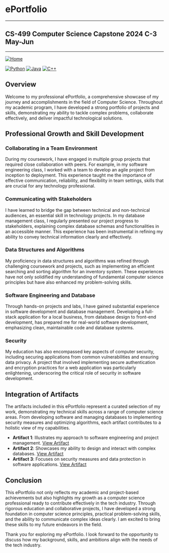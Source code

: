 # ePortfolio
---
## CS-499 Computer Science Capstone 2024 C-3 May-Jun
---
[![Home](https://img.shields.io/badge/Home-Click%20Here-red?style=flat&logo=github)](https://github.com/Hong-Luu/CS-499-Computer-Science-Capstone.git)

[![Python](https://img.shields.io/badge/Python-yellow?style=flat-circle&logo=python&logoColor=white)](URL_to_Python_section_or_repo)
[![Java](https://img.shields.io/badge/Java-orange?style=flat-circle&logo=java&logoColor=white)](URL_to_Java_section_or_repo)
[![C++](https://img.shields.io/badge/C++-green?style=flat-circle&logo=cplusplus&logoColor=white)](https://github.com/Hong-Luu/CS-210-C-plus-plus.git)

## Overview
Welcome to my professional ePortfolio, a comprehensive showcase of my journey and accomplishments in the field of Computer Science. Throughout my academic program, I have developed a strong portfolio of projects and skills, demonstrating my ability to tackle complex problems, collaborate effectively, and deliver impactful technological solutions.

## Professional Growth and Skill Development
### Collaborating in a Team Environment
During my coursework, I have engaged in multiple group projects that required close collaboration with peers. For example, in my software engineering class, I worked with a team to develop an agile project from inception to deployment. This experience taught me the importance of effective communication, reliability, and flexibility in team settings, skills that are crucial for any technology professional.

### Communicating with Stakeholders
I have learned to bridge the gap between technical and non-technical audiences, an essential skill in technology projects. In my database management class, I regularly presented our project progress to stakeholders, explaining complex database schemas and functionalities in an accessible manner. This experience has been instrumental in refining my ability to convey technical information clearly and effectively.

### Data Structures and Algorithms
My proficiency in data structures and algorithms was refined through challenging coursework and projects, such as implementing an efficient searching and sorting algorithm for an inventory system. These experiences have not only solidified my understanding of fundamental computer science principles but have also enhanced my problem-solving skills.

### Software Engineering and Database
Through hands-on projects and labs, I have gained substantial experience in software development and database management. Developing a full-stack application for a local business, from database design to front-end development, has prepared me for real-world software development, emphasizing clean, maintainable code and database systems.

### Security
My education has also encompassed key aspects of computer security, including securing applications from common vulnerabilities and ensuring data privacy. A project that involved implementing secure authentication and encryption practices for a web application was particularly enlightening, underscoring the critical role of security in software development.

## Integration of Artifacts
The artifacts included in this ePortfolio represent a curated selection of my work, demonstrating my technical skills across a range of computer science areas. From developing software and managing databases to implementing security measures and optimizing algorithms, each artifact contributes to a holistic view of my capabilities.

- **Artifact 1**: Illustrates my approach to software engineering and project management. [View Artifact](https://github.com/Hong-Luu/CS-499-Computer-Science-Capstone/tree/main/Artifacts/CS-360%20Software%20Design%20Engineering)
- **Artifact 2**: Showcases my ability to design and interact with complex databases. [View Artifact](https://github.com/Hong-Luu/CS-499-Computer-Science-Capstone/tree/main/Artifacts/CS%20340%20-%20Databases)
- **Artifact 3**: Focuses on security measures and data protection in software applications. [View Artifact](https://github.com/Hong-Luu/CS-499-Computer-Science-Capstone/tree/main/Artifacts/CS-300%20Data%20structure%20and%20algorithm)


## Conclusion
This ePortfolio not only reflects my academic and project-based achievements but also highlights my growth as a computer science professional ready to contribute effectively in the tech industry. Through rigorous education and collaborative projects, I have developed a strong foundation in computer science principles, practical problem-solving skills, and the ability to communicate complex ideas clearly. I am excited to bring these skills to my future endeavors in the field.

Thank you for exploring my ePortfolio. I look forward to the opportunity to discuss how my background, skills, and ambitions align with the needs of the tech industry.





